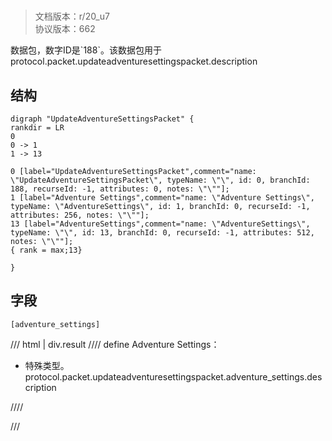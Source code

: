 # <!-- md:samp UpdateAdventureSettingsPacket -->

> 文档版本：r/20_u7<br/>协议版本：662

<!-- md:samp UpdateAdventureSettingsPacket -->数据包，数字ID是`188`。该数据包用于protocol.packet.updateadventuresettingspacket.description

## 结构

```viz
digraph "UpdateAdventureSettingsPacket" {
rankdir = LR
0
0 -> 1
1 -> 13

0 [label="UpdateAdventureSettingsPacket",comment="name: \"UpdateAdventureSettingsPacket\", typeName: \"\", id: 0, branchId: 188, recurseId: -1, attributes: 0, notes: \"\""];
1 [label="Adventure Settings",comment="name: \"Adventure Settings\", typeName: \"AdventureSettings\", id: 1, branchId: 0, recurseId: -1, attributes: 256, notes: \"\""];
13 [label="AdventureSettings",comment="name: \"AdventureSettings\", typeName: \"\", id: 13, branchId: 0, recurseId: -1, attributes: 512, notes: \"\""];
{ rank = max;13}

}

```

## 字段

```title='UpdateAdventureSettingsPacket'
[adventure_settings]
```

/// html | div.result
//// define
Adventure Settings：[<!-- md:samp AdventureSettings -->](../types/adventuresettings.md)

- 特殊类型。protocol.packet.updateadventuresettingspacket.adventure_settings.description


////

///

